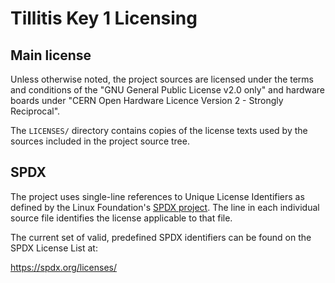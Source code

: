 # Tillitis Key 1 Licensing

## Main license

Unless otherwise noted, the project sources are licensed under the
terms and conditions of the "GNU General Public License v2.0 only" and
hardware boards under "CERN Open Hardware Licence Version 2 - Strongly
Reciprocal".

The `LICENSES/` directory contains copies of the license texts used by
the sources included in the project source tree.

## SPDX

The project uses single-line references to Unique License Identifiers
as defined by the Linux Foundation's [SPDX project](https://spdx.org/).
The line in each individual source file identifies the license
applicable to that file.

The current set of valid, predefined SPDX identifiers can be found on
the SPDX License List at:

https://spdx.org/licenses/
